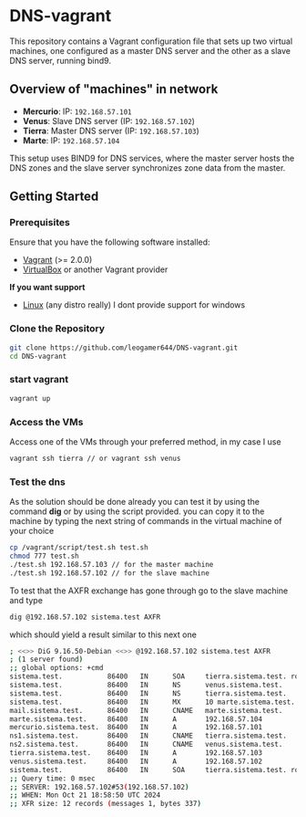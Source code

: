 # DNS-vagrant

This repository contains a Vagrant configuration file that sets up two virtual machines, one configured as a master DNS server and the other as a slave DNS server, running bind9.

## Overview of "machines" in network

- **Mercurio**: IP: `192.168.57.101`
- **Venus**: Slave DNS server (IP: `192.168.57.102`)
- **Tierra**: Master DNS server (IP: `192.168.57.103`)
- **Marte**: IP: `192.168.57.104`

This setup uses BIND9 for DNS services, where the master server hosts the DNS zones and the slave server synchronizes zone data from the master.

## Getting Started

### Prerequisites

Ensure that you have the following software installed:

- [Vagrant](https://www.vagrantup.com/) (>= 2.0.0)
- [VirtualBox](https://www.virtualbox.org/) or another Vagrant provider

**If you want support**
- [Linux](https://distrowatch.com/) (any distro really) I dont provide support for windows

### Clone the Repository
```bash
git clone https://github.com/leogamer644/DNS-vagrant.git
cd DNS-vagrant
```
### start vagrant
```bash
vagrant up
```
### Access the VMs
Access one of the VMs through your preferred method, in my case I use 
```bash
vagrant ssh tierra // or vagrant ssh venus
```
### Test the dns
As the solution should be done already you can test it by using the command **dig**
or by using the script provided. you can copy it to the machine by typing the next string of commands in the virtual machine of your choice
```bash
cp /vagrant/script/test.sh test.sh
chmod 777 test.sh
./test.sh 192.168.57.103 // for the master machine
./test.sh 192.168.57.102 // for the slave machine
```
To test that the AXFR exchange has gone through go to the slave machine and type
```bash
dig @192.168.57.102 sistema.test AXFR
```
which should yield a result similar to this next one
``` bash
; <<>> DiG 9.16.50-Debian <<>> @192.168.57.102 sistema.test AXFR
; (1 server found)
;; global options: +cmd
sistema.test.           86400   IN      SOA     tierra.sistema.test. root.sistema.test. 2024101902 604800 86400 2419200 7200
sistema.test.           86400   IN      NS      venus.sistema.test.
sistema.test.           86400   IN      NS      tierra.sistema.test.
sistema.test.           86400   IN      MX      10 marte.sistema.test.
mail.sistema.test.      86400   IN      CNAME   marte.sistema.test.
marte.sistema.test.     86400   IN      A       192.168.57.104
mercurio.sistema.test.  86400   IN      A       192.168.57.101
ns1.sistema.test.       86400   IN      CNAME   tierra.sistema.test.
ns2.sistema.test.       86400   IN      CNAME   venus.sistema.test.
tierra.sistema.test.    86400   IN      A       192.168.57.103
venus.sistema.test.     86400   IN      A       192.168.57.102
sistema.test.           86400   IN      SOA     tierra.sistema.test. root.sistema.test. 2024101902 604800 86400 2419200 7200
;; Query time: 0 msec
;; SERVER: 192.168.57.102#53(192.168.57.102)
;; WHEN: Mon Oct 21 18:58:50 UTC 2024
;; XFR size: 12 records (messages 1, bytes 337)
```